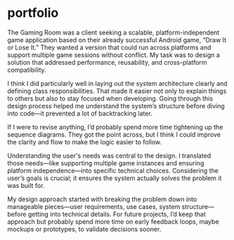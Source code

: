 # portfolio
The Gaming Room was a client seeking a scalable, platform-independent game application based on their already successful Android game, “Draw It or Lose It.” They wanted a version that could run across platforms and support multiple game sessions without conflict. My task was to design a solution that addressed performance, reusability, and cross-platform compatibility.

I think I did particularly well in laying out the system architecture clearly and defining class responsibilities. That made it easier not only to explain things to others but also to stay focused when developing. Going through this design process helped me understand the system’s structure before diving into code—it prevented a lot of backtracking later.

If I were to revise anything, I’d probably spend more time tightening up the sequence diagrams. They got the point across, but I think I could improve the clarity and flow to make the logic easier to follow.

Understanding the user's needs was central to the design. I translated those needs—like supporting multiple game instances and ensuring platform independence—into specific technical choices. Considering the user’s goals is crucial; it ensures the system actually solves the problem it was built for.

My design approach started with breaking the problem down into manageable pieces—user requirements, use cases, system structure—before getting into technical details. For future projects, I’d keep that approach but probably spend more time on early feedback loops, maybe mockups or prototypes, to validate decisions sooner.
